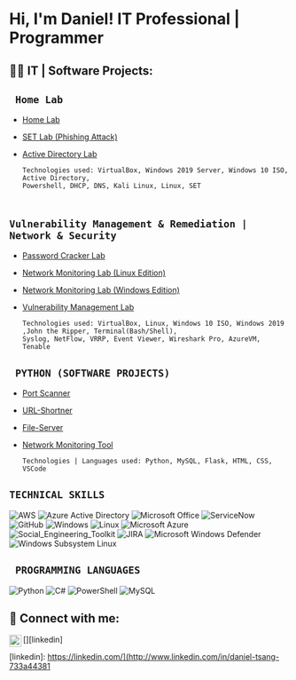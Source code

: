 <h1>Hi, I'm Daniel! IT Professional | Programmer </h1>



<h2>👨‍💻 IT | Software  Projects:</h2>

## <code> Home Lab </code>

   - [Home Lab](https://github.com/DanielTsang26/home-lab)

   - [SET Lab (Phishing Attack)](https://github.com/DanielTsang26/SET)
     
   - [Active Directory Lab](https://github.com/DanielTsang26/home-lab/blob/main/active-directory.md)
   


     ```
     Technologies used: VirtualBox, Windows 2019 Server, Windows 10 ISO, Active Directory,
     Powershell, DHCP, DNS, Kali Linux, Linux, SET
     ```
   

## <code> Vulnerability Management & Remediation | Network & Security </code>

  - [Password Cracker Lab](https://github.com/DanielTsang26/password_audit_lab/tree/main)
    
  - [Network Monitoring Lab (Linux Edition)](https://github.com/DanielTsang26/network-monitoring-lab/tree/main)
    
  - [Network Monitoring Lab (Windows Edition)](https://github.com/DanielTsang26/network-monitoring-lab-windows/tree/main)

  - [Vulnerability Management Lab](https://github.com/DanielTsang26/vulnerability-management-project)

     ```
     Technologies used: VirtualBox, Linux, Windows 10 ISO, Windows 2019 ,John the Ripper, Terminal(Bash/Shell),
     Syslog, NetFlow, VRRP, Event Viewer, Wireshark Pro, AzureVM, Tenable
     ```

## <code> PYTHON (SOFTWARE PROJECTS) </code>

   - [Port Scanner](https://github.com/DanielTsang26/port-scanner)
     
   - [URL-Shortner](https://github.com/DanielTsang26/url-shortner/tree/main)
     
   - [File-Server](https://github.com/DanielTsang26/file-server)

   - [Network Monitoring Tool](https://github.com/DanielTsang26/network-packet-monitoring-tool/tree/main)

   
   
   
 
     ```
     Technologies | Languages used: Python, MySQL, Flask, HTML, CSS, VSCode
     ```
## <code>TECHNICAL SKILLS</code>

![AWS](https://img.shields.io/badge/-AWS-1d242e?style=flat-square&logo=AWS)
![Azure Active Directory](https://img.shields.io/badge/-Azure_Active_Directory-0b7cdf?style=flat-square&logo=Azure_Active_Directory)
![Microsoft Office](https://img.shields.io/badge/-Microsoft_Office_365-7557a4?style=flat-square&logo=Microsoft_Office_365)
![ServiceNow](https://img.shields.io/badge/-ServiceNow-85b7a4?style=flat-square&logo=ServiceNow)
![GitHub](https://img.shields.io/badge/-GitHub-181717?style=flat-square&logo=github)
![Windows](https://img.shields.io/badge/-Windows-0078d7?style=flat-square&logo=Windows)
![Linux](https://img.shields.io/badge/-Linux-FCC624?style=flat-square&logo=linux&logoColor=black)
![Microsoft Azure](https://img.shields.io/badge/-MicrosoftAzure-FBBC04?style=flat-square&logo=GoogleSlides&logoColor=black)
![Social_Engineering_Toolkit](https://img.shields.io/badge/SET-blue)
![JIRA](https://img.shields.io/badge/JIRA-red)
![Microsoft Windows Defender](https://img.shields.io/badge/Microsoft%20Windows%20Defender-black)
![Windows Subsystem Linux](https://img.shields.io/badge/Windows%20Subsystem%20Linux-blue)


     
## <code> PROGRAMMING LANGUAGES</code>

![Python](https://img.shields.io/badge/-Python-3776AB?style=flat-square&logo=Python&logoColor=white)
![C#](https://img.shields.io/badge/C%23%20-%20green)
![PowerShell](https://img.shields.io/badge/PowerShell%20-%20black)
![MySQL](https://img.shields.io/badge/MySQL%20-%20red)


<h2> 🤳 Connect with me:</h2>

[<img align="left" alt=" Daniel Tsang | LinkedIn" width="22px" src="https://cdn.jsdelivr.net/npm/simple-icons@v3/icons/linkedin.svg" />][linkedin]

[linkedin]: https://linkedin.com/](http://www.linkedin.com/in/daniel-tsang-733a44381



